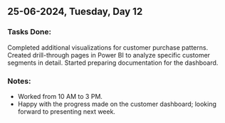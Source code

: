 ## 25-06-2024, Tuesday, Day 12
### Tasks Done:
Completed additional visualizations for customer purchase patterns.
Created drill-through pages in Power BI to analyze specific customer segments in detail.
Started preparing documentation for the dashboard.

### Notes:
- Worked from 10 AM to 3 PM.
- Happy with the progress made on the customer dashboard; looking forward to presenting next week.
    